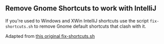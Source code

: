 ## Remove Gnome Shortcuts to work with IntelliJ

If you're used to Windows and XWin IntelliJ shortcuts
use the script `fix-shortcuts.sh` to remove Gnome
default shortcuts that clash with it.

Adapted from [this original fix-shortcuts.sh](https://gist.github.com/JonasGroeger/94cfa1071fa12572f465)
